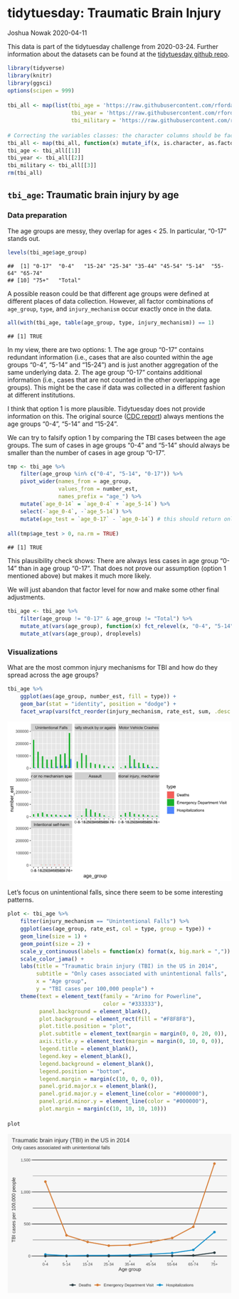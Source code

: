 tidytuesday: Traumatic Brain Injury
================
Joshua Nowak
2020-04-11

This data is part of the tidytuesday challenge from 2020-03-24. Further
information about the datasets can be found at the [tidytuesday github
repo](https://github.com/rfordatascience/tidytuesday/tree/master/data/2020/2020-03-24).

``` r
library(tidyverse)
library(knitr)
library(ggsci)
options(scipen = 999)

tbi_all <- map(list(tbi_age = 'https://raw.githubusercontent.com/rfordatascience/tidytuesday/master/data/2020/2020-03-24/tbi_age.csv',
                    tbi_year = 'https://raw.githubusercontent.com/rfordatascience/tidytuesday/master/data/2020/2020-03-24/tbi_year.csv',
                    tbi_military = 'https://raw.githubusercontent.com/rfordatascience/tidytuesday/master/data/2020/2020-03-24/tbi_military.csv'), read_csv)

# Correcting the variables classes: the character columns should be factors.
tbi_all <- map(tbi_all, function(x) mutate_if(x, is.character, as.factor))
tbi_age <- tbi_all[[1]]
tbi_year <- tbi_all[[2]]
tbi_military <- tbi_all[[3]]
rm(tbi_all)
```

## `tbi_age`: Traumatic brain injury by age

### Data preparation

The age groups are messy, they overlap for ages \< 25. In particular,
“0-17” stands
    out.

``` r
levels(tbi_age$age_group)
```

    ##  [1] "0-17"  "0-4"   "15-24" "25-34" "35-44" "45-54" "5-14"  "55-64" "65-74"
    ## [10] "75+"   "Total"

A possible reason could be that different age groups were defined at
different places of data collection. However, all factor combinations of
`age_group`, `type`, and `injury_mechanism` occur exactly once in the
data.

``` r
all(with(tbi_age, table(age_group, type, injury_mechanism)) == 1)
```

    ## [1] TRUE

In my view, there are two options: 1. The age group “0-17” contains
redundant information (i.e., cases that are also counted within the age
groups “0-4”, “5-14” and “15-24”) and is just another aggregation of the
same underlying data. 2. The age group “0-17” contains additional
information (i.e., cases that are not counted in the other overlapping
age groups). This might be the case if data was collected in a different
fashion at different institutions.

I think that option 1 is more plausible. Tidytuesday does not provide
information on this. The original source ([CDC
report](https://www.cdc.gov/traumaticbraininjury/pdf/reportstocongress/managementoftbiinchildren/TBI-ReporttoCongress-508.pdf))
always mentions the age groups “0-4”, “5-14” and “15-24”.

We can try to falsify option 1 by comparing the TBI cases between the
age groups. The sum of cases in age groups “0-4” and “5-14” should
always be smaller than the number of cases in age group “0-17”.

``` r
tmp <- tbi_age %>% 
    filter(age_group %in% c("0-4", "5-14", "0-17")) %>% 
    pivot_wider(names_from = age_group,
                values_from = number_est,
                names_prefix = "age_") %>% 
    mutate(`age_0-14` = `age_0-4` + `age_5-14`) %>% 
    select(-`age_0-4`, -`age_5-14`) %>% 
    mutate(age_test = `age_0-17` - `age_0-14`) # this should return only positive values

all(tmp$age_test > 0, na.rm = TRUE)
```

    ## [1] TRUE

This plausibility check shows: There are always less cases in age group
“0-14” than in age group “0-17”. That does not prove our assumption
(option 1 mentioned above) but makes it much more likely.

We will just abandon that factor level for now and make some other final
adjustments.

``` r
tbi_age <- tbi_age %>% 
    filter(age_group != "0-17" & age_group != "Total") %>%
    mutate_at(vars(age_group), function(x) fct_relevel(x, "0-4", "5-14")) %>% 
    mutate_at(vars(age_group), droplevels)
```

### Visualizations

What are the most common injury mechanisms for TBI and how do they
spread across the age groups?

``` r
tbi_age %>% 
    ggplot(aes(age_group, number_est, fill = type)) +
    geom_bar(stat = "identity", position = "dodge") +
    facet_wrap(vars(fct_reorder(injury_mechanism, rate_est, sum, .desc = TRUE)))
```

![](report_files/figure-gfm/unnamed-chunk-6-1.png)<!-- -->

Let’s focus on unintentional falls, since there seem to be some
interesting patterns.

``` r
plot <- tbi_age %>% 
    filter(injury_mechanism == "Unintentional Falls") %>%
    ggplot(aes(age_group, rate_est, col = type, group = type)) +
    geom_line(size = 1) +
    geom_point(size = 2) +
    scale_y_continuous(labels = function(x) format(x, big.mark = ",")) +
    scale_color_jama() +
    labs(title = "Traumatic brain injury (TBI) in the US in 2014",
         subtitle = "Only cases associated with unintentional falls",
         x = "Age group",
         y = "TBI cases per 100,000 people") +
    theme(text = element_text(family = "Arimo for Powerline", 
                              color = "#333333"),
          panel.background = element_blank(),
          plot.background = element_rect(fill = "#F8F8F8"),
          plot.title.position = "plot",
          plot.subtitle = element_text(margin = margin(0, 0, 20, 0)), 
          axis.title.y = element_text(margin = margin(0, 10, 0, 0)),
          legend.title = element_blank(), 
          legend.key = element_blank(),
          legend.background = element_blank(),
          legend.position = "bottom",
          legend.margin = margin(c(10, 0, 0, 0)),
          panel.grid.major.x = element_blank(),
          panel.grid.major.y = element_line(color = "#000000"),
          panel.grid.minor.y = element_line(color = "#000000"), 
          plot.margin = margin(c(10, 10, 10, 10)))

plot
```

![](report_files/figure-gfm/unnamed-chunk-7-1.png)<!-- -->
